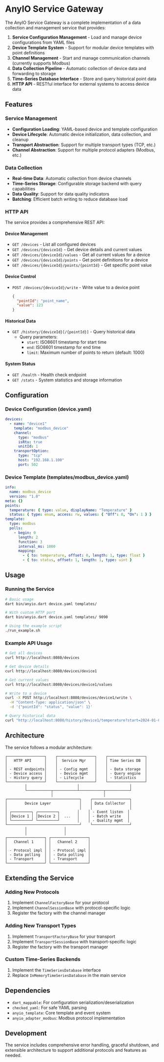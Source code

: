 # AnyIO Service Gateway

The AnyIO Service Gateway is a complete implementation of a data collection and management service that provides:

1. **Service Configuration Management** - Load and manage device configurations from YAML files
2. **Device Template System** - Support for modular device templates with point definitions
3. **Channel Management** - Start and manage communication channels (currently supports Modbus)
4. **Data Collection Pipeline** - Automatic collection of device data and forwarding to storage
5. **Time-Series Database Interface** - Store and query historical point data
6. **HTTP API** - RESTful interface for external systems to access device data

## Features

### Service Management
- **Configuration Loading**: YAML-based device and template configuration
- **Device Lifecycle**: Automatic device initialization, data collection, and cleanup
- **Transport Abstraction**: Support for multiple transport types (TCP, etc.)
- **Channel Abstraction**: Support for multiple protocol adapters (Modbus, etc.)

### Data Collection
- **Real-time Data**: Automatic collection from device channels
- **Time-Series Storage**: Configurable storage backend with query capabilities
- **Data Quality**: Support for data quality indicators
- **Batching**: Efficient batch writing to reduce database load

### HTTP API
The service provides a comprehensive REST API:

#### Device Management
- `GET /devices` - List all configured devices
- `GET /devices/{deviceId}` - Get device details and current values
- `GET /devices/{deviceId}/values` - Get all current values for a device
- `GET /devices/{deviceId}/points` - Get point definitions for a device
- `GET /devices/{deviceId}/points/{pointId}` - Get specific point value

#### Device Control
- `POST /devices/{deviceId}/write` - Write value to a device point
  ```json
  {
    "pointId": "point_name",
    "value": 123
  }
  ```

#### Historical Data
- `GET /history/{deviceId}[/{pointId}]` - Query historical data
  - Query parameters:
    - `start`: ISO8601 timestamp for start time
    - `end`: ISO8601 timestamp for end time
    - `limit`: Maximum number of points to return (default: 1000)

#### System Status
- `GET /health` - Health check endpoint
- `GET /stats` - System statistics and storage information

## Configuration

### Device Configuration (device.yaml)
```yaml
devices:
  - name: "device1"
    template: "modbus_device"
    channel:
      type: "modbus"
      isRtu: true
      unitId: 1
    transportOption:
      type: "tcp"
      host: "192.168.1.100"
      port: 502
```

### Device Template (templates/modbus_device.yaml)
```yaml
info:
  name: modbus_device
  version: "1.0"
meta: {}
points:
  temperature: { type: value, displayName: "Temperature" }
  status: { type: enum, access: rw, values: { "Off": 0, "On": 1 } }
template:
  type: modbus
  polls:
    - begin: 0
      length: 2
      function: 3
      interval_ms: 1000
      mapping:
        - { to: temperature, offset: 0, length: 1, type: float }
        - { to: status, offset: 1, length: 1, type: uint }
```

## Usage

### Running the Service

```bash
# Basic usage
dart bin/anyio.dart device.yaml templates/

# With custom HTTP port
dart bin/anyio.dart device.yaml templates/ 9090

# Using the example script
./run_example.sh
```

### Example API Usage

```bash
# Get all devices
curl http://localhost:8080/devices

# Get device details
curl http://localhost:8080/devices/device1

# Get current values
curl http://localhost:8080/devices/device1/values

# Write to a device
curl -X POST http://localhost:8080/devices/device1/write \
  -H "Content-Type: application/json" \
  -d '{"pointId": "status", "value": 1}'

# Query historical data
curl "http://localhost:8080/history/device1/temperature?start=2024-01-01T00:00:00Z&limit=100"
```

## Architecture

The service follows a modular architecture:

```
┌─────────────────┐    ┌─────────────────┐    ┌─────────────────┐
│   HTTP API      │    │  Service Mgr    │    │ Time Series DB  │
│                 │    │                 │    │                 │
│ - REST endpoints│    │ - Config mgmt   │    │ - Data storage  │
│ - Device access │    │ - Device mgmt   │    │ - Query engine  │
│ - History query │    │ - Lifecycle     │    │ - Statistics    │
└─────────────────┘    └─────────────────┘    └─────────────────┘
         │                       │                       │
         └───────────┬───────────┴───────────┬───────────┘
                     │                       │
┌─────────────────────────────────┐    ┌─────────────────┐
│        Device Layer             │    │ Data Collector  │
│                                 │    │                 │
│ ┌─────────┐ ┌─────────┐        │    │ - Event listen  │
│ │Device 1 │ │Device 2 │  ...   │    │ - Batch write   │
│ └─────────┘ └─────────┘        │    │ - Quality mgmt  │
└─────────────────────────────────┘    └─────────────────┘
         │                 │
         │                 │
┌─────────────────┐ ┌─────────────────┐
│   Channel 1     │ │   Channel 2     │
│                 │ │                 │
│ - Protocol impl │ │ - Protocol impl │
│ - Data polling  │ │ - Data polling  │
│ - Transport     │ │ - Transport     │
└─────────────────┘ └─────────────────┘
```

## Extending the Service

### Adding New Protocols
1. Implement `ChannelFactoryBase` for your protocol
2. Implement `ChannelSessionBase` with protocol-specific logic
3. Register the factory with the channel manager

### Adding New Transport Types
1. Implement `TransportFactoryBase` for your transport
2. Implement `TransportSessionBase` with transport-specific logic  
3. Register the factory with the transport manager

### Custom Time-Series Backends
1. Implement the `TimeSeriesDatabase` interface
2. Replace `InMemoryTimeSeriesDatabase` in the main service

## Dependencies

- `dart_mappable`: For configuration serialization/deserialization
- `checked_yaml`: For safe YAML parsing
- `anyio_template`: Core template and event system
- `anyio_adapter_modbus`: Modbus protocol implementation

## Development

The service includes comprehensive error handling, graceful shutdown, and extensible architecture to support additional protocols and features as needed.